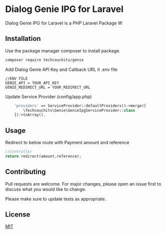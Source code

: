 # Dialog Genie IPG for Laravel

Dialog Genie IPG for Laravel is a PHP Laravel Package W

## Installation

Use the package manager composer to install package.

```bash
composer require techcouchits/genie
```

Add Dialog Genie API Key and Callback URL it .env file

```env
//ENV FILE
GENIE_API = YOUR_API_KEY
GENIE_REDIRECT_URL = YOUR_REDIRECT_URL
```

Update Service Provider (config/app.php)

```php
    'providers' => ServiceProvider::defaultProviders()->merge([
        \Techcouchits\Genie\GenieIpgServiceProvider::class
    ])->toArray(),
```

## Usage

Redirect to below route with Payment amount and reference

```php
//Controller
return redirect(amount,reference);
```

## Contributing

Pull requests are welcome. For major changes, please open an issue first
to discuss what you would like to change.

Please make sure to update tests as appropriate.

## License

[MIT](https://choosealicense.com/licenses/mit/)
